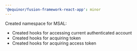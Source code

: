 ```yaml
---
'@equinor/fusion-framework-react-app': minor
---
```


Created namespace for MSAL:

-   Created hooks for accessing current authenticated account
-   Created hooks for acquiring token
-   Created hooks for acquiring access token
